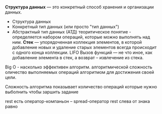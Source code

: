**Структура данных** — это конкретный способ хранения и организации данных.

-   Структура данных
-   Конкретный тип данных (или просто "тип данных")
-   Абстрактный тип данных (АТД) теоритическое понятие - определяется набором операций, которые можно выполнять над ним.
**Стек** — упорядоченная коллекция элементов, в которой добавление новых и удаление старых элементов всегда происходит с одного конца коллекции.
LIFO
Вызов функций — не что иное, как добавление элемента в стек, а возврат – извлечение из стека.

Big O - насколько эффективен алгоритм.
алгоритмической сложность оличество выполняемых операций алгоритмом для достижения своей цели.

Сложность алгоритма показывает количество операций которые нужно выболнить чтобы заршить задание

rest есть оператор-компаньон – spread-оператор
rest слева от знака равно